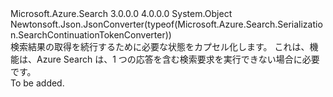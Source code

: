 <Type Name="SearchContinuationToken" FullName="Microsoft.Azure.Search.Models.SearchContinuationToken">
  <TypeSignature Language="C#" Value="public class SearchContinuationToken" />
  <TypeSignature Language="ILAsm" Value=".class public auto ansi beforefieldinit SearchContinuationToken extends System.Object" />
  <TypeSignature Language="DocId" Value="T:Microsoft.Azure.Search.Models.SearchContinuationToken" />
  <TypeSignature Language="VB.NET" Value="Public Class SearchContinuationToken" />
  <TypeSignature Language="F#" Value="type SearchContinuationToken = class" />
  <AssemblyInfo>
    <AssemblyName>Microsoft.Azure.Search</AssemblyName>
    <AssemblyVersion>3.0.0.0</AssemblyVersion>
    <AssemblyVersion>4.0.0.0</AssemblyVersion>
  </AssemblyInfo>
  <Base>
    <BaseTypeName>System.Object</BaseTypeName>
  </Base>
  <Interfaces />
  <Attributes>
    <Attribute>
      <AttributeName>Newtonsoft.Json.JsonConverter(typeof(Microsoft.Azure.Search.Serialization.SearchContinuationTokenConverter))</AttributeName>
    </Attribute>
  </Attributes>
  <Docs>
    <summary>
            検索結果の取得を続行するために必要な状態をカプセル化します。 これは、機能は、Azure Search は、1 つの応答を含む検索要求を実行できない場合に必要です。
            </summary>
    <remarks>To be added.</remarks>
  </Docs>
  <Members />
</Type>